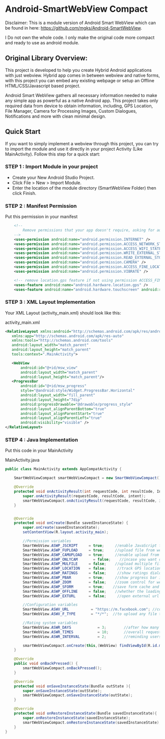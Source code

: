 # Android-SmartWebView Compact
Disclaimer: This is a module version of Android Smart WebView which can be found in here: https://github.com/mgks/Android-SmartWebView.

I Do not own the whole code. I only make the original code more compact and ready to use as android module.

## Original Library Overview:
This project is developed to help you create Hybrid Android applications with just webview. Hybrid app comes in between webview and native forms, with this project you can embed any existing webpage or setup an Offline HTML/CSS/Javascript based project.

Android Smart WebView gathers all necessary information needed to make any simple app as powerful as a native Android app. This project takes only required data from device to obtain information, including, GPS Location, File Manager, Camera for Processing Images, Custom Dialogues, Notifications and more with clean minimal design.


## Quick Start
If you want to simply implement a webview through this project, you can try to import the module and use it directly in your project Activity (Like MainActivity). Follow this step for a quick start:

### STEP 1 : Import Module in your project
* Create your New Android Studio Project.
* Click File > New > Import Module.
* Enter the location of the module directory (SmartWebView Folder) then click Finish.

### STEP 2 : Manifest Permission

Put this permission in your manifest
```xml
    <!--
        Remove permissions that your app doesn't require, asking for authority over unwanted information can cause damage to your reputation among your users
    -->
    <uses-permission android:name="android.permission.INTERNET" />
    <uses-permission android:name="android.permission.ACCESS_NETWORK_STATE" />
    <uses-permission android:name="android.permission.ACCESS_WIFI_STATE" />
    <uses-permission android:name="android.permission.WRITE_EXTERNAL_STORAGE"/>
    <uses-permission android:name="android.permission.READ_EXTERNAL_STORAGE" />
    <uses-permission android:name="android.permission.CAMERA" />
    <uses-permission android:name="android.permission.ACCESS_FINE_LOCATION" />
    <uses-permission android:name="android.permission.VIBRATE" />

    <!-- remove location.gps feature if not using permission ACCESS_FINE_LOCATION -->
    <uses-feature android:name="android.hardware.location.gps" />
    <uses-feature android:name="android.hardware.touchscreen" android:required="false" />
```

### STEP 3 : XML Layout Implementation
Your XML Layout (activity_main.xml) should look like this:

activity_main.xml
 ```xml
<RelativeLayout xmlns:android="http://schemas.android.com/apk/res/android"
    xmlns:app="http://schemas.android.com/apk/res-auto"
    xmlns:tools="http://schemas.android.com/tools"
    android:layout_width="match_parent"
    android:layout_height="match_parent"
    tools:context=".MainActivity">

    <WebView
        android:id="@+id/msw_view"
        android:layout_width="match_parent"
        android:layout_height="match_parent"/>
    <ProgressBar
        android:id="@+id/msw_progress"
        style="@android:style/Widget.ProgressBar.Horizontal"
        android:layout_width="fill_parent"
        android:layout_height="7dip"
        android:progressDrawable="@drawable/progress_style"
        android:layout_alignParentBottom="true"
        android:layout_alignParentStart="true"
        android:layout_alignParentLeft="true"
        android:visibility="visible" />
</RelativeLayout>
```

### STEP 4 : Java Implementation
Put this code in your MainActivity

MainActivity.java
```java
public class MainActivity extends AppCompatActivity {

    SmartWebViewCompact smartWebViewCompact = new SmartWebViewCompact();

    @Override
    protected void onActivityResult(int requestCode, int resultCode, Intent intent) {
        super.onActivityResult(requestCode, resultCode, intent);
        smartWebViewCompact.onActivityResult(requestCode, resultCode, intent);
    }


    @Override
    protected void onCreate(Bundle savedInstanceState) {
        super.onCreate(savedInstanceState);
        setContentView(R.layout.activity_main);

        //Permission variables
        SmartWebView.ASWP_JSCRIPT     = true;     //enable JavaScript for webview
        SmartWebView.ASWP_FUPLOAD     = true;     //upload file from webview
        SmartWebView.ASWP_CAMUPLOAD   = true;     //enable upload from camera for photos
        SmartWebView.ASWP_ONLYCAM		= false;	//incase you want only camera files to upload
        SmartWebView.ASWP_MULFILE     = false;    //upload multiple files in webview
        SmartWebView.ASWP_LOCATION    = false;     //track GPS locations
        SmartWebView.ASWP_RATINGS     = false;     //show ratings dialog; auto configured, edit method get_rating() for customizations
        SmartWebView.ASWP_PBAR        = true;     //show progress bar in app
        SmartWebView.ASWP_ZOOM        = false;    //zoom control for webpages view
        SmartWebView.ASWP_SFORM       = true;    //save form cache and auto-fill information
        SmartWebView.ASWP_OFFLINE     = false;    //whether the loading webpages are offline or online
        SmartWebView.ASWP_EXTURL      = false;     //open external url with default browser instead of app webview

        //Configuration variables
        SmartWebView.ASWV_URL          = "https://m.facebook.com"; //complete URL of your website or webpage
        SmartWebView.ASWV_F_TYPE       = "*/*";  //to upload any file type using "*/*"; check file type references for more

        //Rating system variables
        SmartWebView.ASWR_DAYS            = 3;        //after how many days of usage would you like to show the dialoge
        SmartWebView.ASWR_TIMES           = 10;       //overall request launch times being ignored
        SmartWebView.ASWR_INTERVAL        = 2;        //reminding users to rate after days interval

        smartWebViewCompact.onCreate(this,(WebView) findViewById(R.id.msw_view),(ProgressBar) findViewById(R.id.msw_progress));
    }

    @Override
    public void onBackPressed() {
        smartWebViewCompact.onBackPressed();
    }

    @Override
    protected void onSaveInstanceState(Bundle outState ){
        super.onSaveInstanceState(outState);
        smartWebViewCompact.onSaveInstanceState(outState);
    }

    @Override
    protected void onRestoreInstanceState(Bundle savedInstanceState){
        super.onRestoreInstanceState(savedInstanceState);
        smartWebViewCompact.onRestoreInstanceState(savedInstanceState);
    }
}

```
